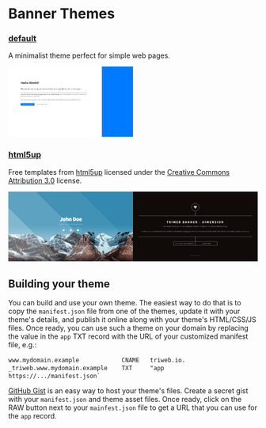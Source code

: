 # Banner Themes

### [default](default/)

A minimalist theme perfect for simple web pages.

<a href="default/"><img src="default/preview.png" width="50%"></a>

### [html5up](html5up/)

Free templates from [html5up](https://html5up.net/) licensed under the [Creative Commons Attribution 3.0](https://html5up.net/license) license.

[![banner/html5up](html5up/preview.png)](html5up/)


## Building your theme

You can build and use your own theme. The easiest way to do that is to copy the `manifest.json` file from one of the themes, 
update it with your theme's details, and publish it online along with your theme's HTML/CSS/JS files.
Once ready, you can use such a theme on your domain by replacing the value in the `app` TXT record with the URL of your customized manifest file, e.g.:

```
www.mydomain.example            CNAME   triweb.io.
_triweb.www.mydomain.example    TXT     "app https://.../manifest.json` 
```

[GitHub Gist](https://gist.github.com/) is an easy way to host your theme's files. 
Create a secret gist with your `manifest.json` and theme asset files.
Once ready, click on the RAW button next to your `mainfest.json` file to get a URL that you can use for the `app` record.
